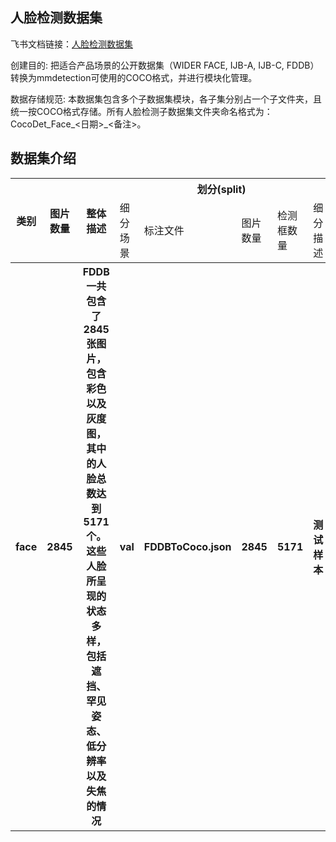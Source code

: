 
## 人脸检测数据集
飞书文档链接：[人脸检测数据集 ](https://arashivision.feishu.cn/wiki/wikcnLjIk5gLqb4zWWZuuKoCExg)  


创建目的: 把适合产品场景的公开数据集（WIDER FACE, IJB-A, IJB-C, FDDB）转换为mmdetection可使用的COCO格式，并进行模块化管理。

数据存储规范: 本数据集包含多个子数据集模块，各子集分别占一个子文件夹，且统一按COCO格式存储。所有人脸检测子数据集文件夹命名格式为：CocoDet_Face_<日期>_<备注>。

## 数据集介绍

<table>
    <tr>
        <th rowspan="2"> 类别 </th> 
        <th rowspan="2"> 图片数量 </th> 
        <th rowspan="2"> 整体描述 </th> 
        <th colspan="5"> 划分(split) </th>  
    </tr>
    <tr> 
        <td> 细分场景 </td>
        <td> 标注文件 </td>
        <td> 图片数量 </td>
        <td> 检测框数量 </td>
        <td> 细分描述 </td>
    </tr>
    <tr> 
        <th> face </th>  
        <th> 2845 </th> 
        <th> FDDB一共包含了2845张图片，包含彩色以及灰度图，其中的人脸总数达到5171个。这些人脸所呈现的状态多样，包括遮挡、罕见姿态、低分辨率以及失焦的情况 </th> 
        <th> val </th> 
        <th> FDDBToCoco.json </th>  
        <th> 2845 </th> 
        <th> 5171 </th> 
        <th> 测试样本 </th>   
    </tr>
</table>
